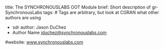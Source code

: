 title: The SYNCHRONOUSLABS OOT Module
brief: Short description of gr-SynchronousLabs
tags: # Tags are arbitrary, but look at CGRAN what other authors are using
  - sdr
author: Jason DuChez
  - Author Name <jduchez@synchronouslabs.com>

#website: www.synchronouslabs.com

